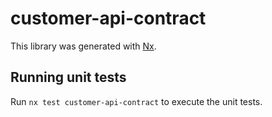 # customer-api-contract

This library was generated with [Nx](https://nx.dev).

## Running unit tests

Run `nx test customer-api-contract` to execute the unit tests.
